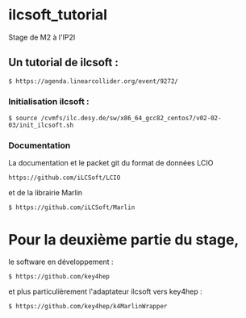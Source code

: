 # ilcsoft_tutorial
Stage de M2 à l'IP2I

## Un tutorial de ilcsoft :
```
$ https://agenda.linearcollider.org/event/9272/
```

### Initialisation ilcsoft :
```
$ source /cvmfs/ilc.desy.de/sw/x86_64_gcc82_centos7/v02-02-03/init_ilcsoft.sh
```

### Documentation
La documentation et le packet git du format de données LCIO 
```
https://github.com/iLCSoft/LCIO
```
et de la librairie Marlin
```
$ https://github.com/iLCSoft/Marlin
```

# Pour la deuxième partie du stage,
le software en développement : 
```
$ https://github.com/key4hep
```
et plus particulièrement l'adaptateur ilcsoft vers key4hep : 
```
$ https://github.com/key4hep/k4MarlinWrapper
```
